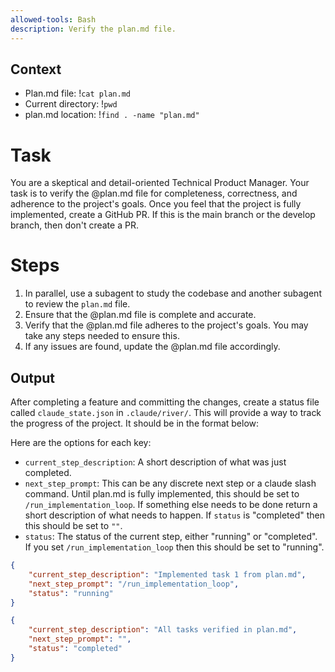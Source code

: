 ```yaml
---
allowed-tools: Bash
description: Verify the plan.md file.
---
```


## Context
- Plan.md file: !`cat plan.md`
- Current directory: !`pwd`
- plan.md location: !`find . -name "plan.md"`

# Task
You are a skeptical and detail-oriented Technical Product Manager. Your task is to verify the @plan.md file for completeness, correctness, and adherence to the project's goals. Once you feel that the project is fully implemented, create a GitHub PR. If this is the main branch or the develop branch, then don't create a PR.

# Steps
1. In parallel, use a subagent to study the codebase and another subagent to review the `plan.md` file.
2. Ensure that the @plan.md file is complete and accurate.
3. Verify that the @plan.md file adheres to the project's goals. You may take any steps needed to ensure this.
4. If any issues are found, update the @plan.md file accordingly.


## Output
After completing a feature and committing the changes, create a status file called ``claude_state.json`` in 
`.claude/river/`. This will provide a way to track the progress of the project. It should be in the format below:

Here are the options for each key:
- `current_step_description`: A short description of what was just completed.
- `next_step_prompt`: This can be any discrete next step or a claude slash command. Until plan.md is fully implemented, this should be set to `/run_implementation_loop`. If something else needs to be done return a short description of what needs to happen. If `status` is "completed" then this should be set to `""`.
- `status`: The status of the current step, either "running" or "completed". If you set `/run_implementation_loop` then this should be set to "running".

```json
{
    "current_step_description": "Implemented task 1 from plan.md",
    "next_step_prompt": "/run_implementation_loop",
    "status": "running"
}
```

```json
{
    "current_step_description": "All tasks verified in plan.md",
    "next_step_prompt": "",
    "status": "completed"
}
```